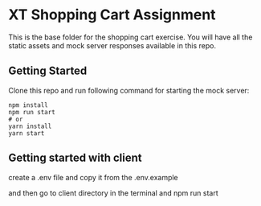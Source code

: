 # XT Shopping Cart Assignment

This is the base folder for the shopping cart exercise. You will have all the static assets and mock server responses available in this repo.

## Getting Started

Clone this repo and run following command for starting the mock server:

```
npm install
npm run start
# or
yarn install
yarn start
```

## Getting started with client

create a .env file and copy it from the .env.example

and then go to client directory in the terminal and npm run start
